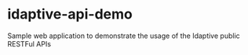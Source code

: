 # idaptive-api-demo
Sample web application to demonstrate the usage of the Idaptive public RESTFul APIs
